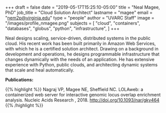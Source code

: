 +++
draft = false
date = "2019-05-17T15:25:10-05:00"
title = "Neal Magee, PhD"
job_title = "Cloud Solution Architect"
lastname = "magee"
email = "nem2p@virginia.edu"
type = "people"
author = "UVARC Staff"
image = "/images/profile_nmagee.png"
subjects = [
  "cloud",
  "containers",
  "databases",
  "globus",
  "python",
  "infrastructure",
]
+++

Neal designs scaling, service-driven, distributed systems in the public cloud. His recent work has been built primarily in Amazon Web Services, with which he is a certified solution architect. Drawing on a background in development and operations, he designs programmable infrastructure that changes dynamically with the needs of an application. He has extensive experience with Python, public clouds, and architecting dynamic systems that scale and heal automatically.

**Publications:**

{{% highlight %}}
Nagraj VP, Magee NE, Sheffield NC. LOLAweb: a containerized web server for interactive genomic locus overlap enrichment analysis. Nucleic Acids Research , 2018. http://doi.org/10.1093/nar/gky464
{{% /highlight %}}

